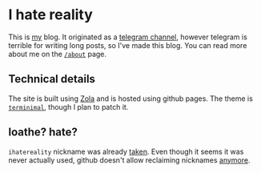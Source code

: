 # I hate reality

This is [my] blog. 
It originated as a [telegram channel], however telegram is terrible for writing long posts, so I've made this blog.
You can read more about me on the [`/about`] page.

[my]: https://github.com/WaffleLapkin
[telegram channel]: https://t.me/ihatereality
[`/about`]: https://blog.ihatereality.space/about/

## Technical details

The site is built using [Zola] and is hosted using github pages. The theme is [`terminimal`], though I plan to patch it.

[Zola]: https://www.getzola.org/
[`terminimal`]: https://github.com/pawroman/zola-theme-terminimal

## loathe? hate?

`ihatereality` nickname was already [taken]. Even though it seems it was never actually used, github doesn't allow reclaiming nicknames [anymore].

[taken]: https://github.com/ihatereality
[anymore]: https://media.discordapp.net/attachments/868574040032428082/874575116682551356/unknown.png
